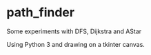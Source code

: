 # path_finder

Some experiments with DFS, Dijkstra and AStar

Using Python 3 and drawing on a tkinter canvas.
